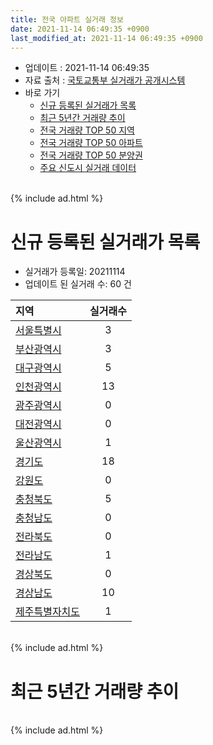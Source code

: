 ```yaml
---
title: 전국 아파트 실거래 정보
date: 2021-11-14 06:49:35 +0900
last_modified_at: 2021-11-14 06:49:35 +0900
---
```


* 업데이트 : 2021-11-14 06:49:35
* 자료 출처 : [국토교통부 실거래가 공개시스템](http://rt.molit.go.kr)
* 바로 가기
    * [신규 등록된 실거래가 목록](#신규-등록된-실거래가-목록)
    * [최근 5년간 거래량 추이](#최근-5년간-거래량-추이)
    * [전국 거래량 TOP 50 지역](https://inasie.github.io/apt-trade-info/최근-3개월-전국에서-가장-거래가-많이-발생한-지역)
    * [전국 거래량 TOP 50 아파트](https://inasie.github.io/apt-trade-info/최근-3개월-전국에서-가장-거래가-많이-발생한-아파트)
    * [전국 거래량 TOP 50 분양권](https://inasie.github.io/apt-trade-info/최근-3개월-전국에서-가장-거래가-많이-발생한-분양권)
    * [주요 신도시 실거래 데이터](https://inasie.github.io/apt-trade-info/주요-신도시)

<br>
{% include ad.html %}
<br>

# 신규 등록된 실거래가 목록
* 실거래가 등록일: 20211114
* 업데이트 된 실거래 수: 60 건


|지역|실거래수|
|:---|:---:|
|[서울특별시](https://inasie.github.io/apt-trade-info/서울특별시)|3|
|[부산광역시](https://inasie.github.io/apt-trade-info/부산광역시)|3|
|[대구광역시](https://inasie.github.io/apt-trade-info/대구광역시)|5|
|[인천광역시](https://inasie.github.io/apt-trade-info/인천광역시)|13|
|[광주광역시](https://inasie.github.io/apt-trade-info/광주광역시)|0|
|[대전광역시](https://inasie.github.io/apt-trade-info/대전광역시)|0|
|[울산광역시](https://inasie.github.io/apt-trade-info/울산광역시)|1|
|[경기도](https://inasie.github.io/apt-trade-info/경기도)|18|
|[강원도](https://inasie.github.io/apt-trade-info/강원도)|0|
|[충청북도](https://inasie.github.io/apt-trade-info/충청북도)|5|
|[충청남도](https://inasie.github.io/apt-trade-info/충청남도)|0|
|[전라북도](https://inasie.github.io/apt-trade-info/전라북도)|0|
|[전라남도](https://inasie.github.io/apt-trade-info/전라남도)|1|
|[경상북도](https://inasie.github.io/apt-trade-info/경상북도)|0|
|[경상남도](https://inasie.github.io/apt-trade-info/경상남도)|10|
|[제주특별자치도](https://inasie.github.io/apt-trade-info/제주특별자치도)|1|


<br>
{% include ad.html %}
<br>

# 최근 5년간 거래량 추이


<div style="width:100%;">
    <canvas id="deal_progress" height="200"></canvas>
</div>

<script>
new Chart(document.getElementById("deal_progress"), {
    type: 'line',
    data: {
        labels: ['201611','201612','201701','201702','201703','201704','201705','201706','201707','201708','201709','201710','201711','201712','201801','201802','201803','201804','201805','201806','201807','201808','201809','201810','201811','201812','201901','201902','201903','201904','201905','201906','201907','201908','201909','201910','201911','201912','202001','202002','202003','202004','202005','202006','202007','202008','202009','202010','202011','202012','202101','202102','202103','202104','202105','202106','202107','202108','202109','202110','202111'],
        datasets: [{
            label: '매매',
            pointRadius: 1,
            data: [44845, 35323, 29655, 41309, 50331, 46535, 58109, 61468, 60894, 43767, 45835, 38753, 42593, 39219, 62643, 53332, 65267, 43249, 44512, 44099, 43848, 66036, 59248, 52520, 36955, 33038, 35993, 32895, 39554, 38850, 42674, 45580, 53665, 49922, 51304, 75227, 87798, 82847, 69849, 95403, 59021, 52837, 73185, 125018, 90548, 58944, 59333, 77596, 105597, 102104, 68971, 57751, 66552, 117988, 128582, 70873, 61865, 60558, 48743, 43715, 5770],
            borderColor: "rgba(255, 201, 14, 1)",
            backgroundColor: "rgba(255, 201, 14, 0.5)",
            fill: false,
            lineTension: 0
        },{
            label: '전월세',
            pointRadius: 1,
            data: [48868, 53181, 49386, 60706, 55640, 47179, 47197, 49234, 50072, 50442, 50813, 43969, 49484, 51252, 58047, 53523, 62518, 49322, 48321, 48590, 48920, 50210, 48096, 54774, 46409, 51262, 61374, 54817, 56725, 48698, 50500, 52086, 56043, 55014, 52893, 62344, 57328, 66018, 63144, 79162, 59094, 57118, 59265, 65262, 72184, 61357, 56004, 58016, 58188, 61082, 61796, 58823, 62881, 108542, 107628, 81821, 67679, 67851, 57600, 57362, 13062],
            borderColor: "rgba(0, 141, 185, 1)",
            backgroundColor: "rgba(0, 141, 185, 0.5)",
            fill: false,
            lineTension: 0
        }
        ]
    },
    options: {
        responsive: true,
        title: {
            display: false
        },
        tooltips: {
            mode: 'index',
            intersect: false
        },
        hover: {
            mode: 'nearest',
            intersect: true
        },
        scales: {
            xAxes: [{
                display: true,
                scaleLabel: {
                    display: true,
                    labelString: '년/월'
                }
            }],
            yAxes: [{
                display: true,
                ticks: {
                    suggestedMin: 0,
                },
                scaleLabel: {
                    display: true,
                    labelString: '실거래 수'
                }
            }]
        }
    }
});

</script>


<br>
{% include ad.html %}
<br>

